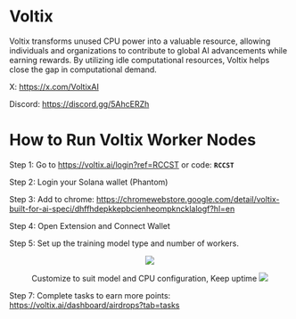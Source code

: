 # Voltix

Voltix transforms unused CPU power into a valuable resource, allowing individuals and organizations to contribute to global AI advancements while earning rewards. By utilizing idle computational resources, Voltix helps close the gap in computational demand.

X: https://x.com/VoltixAI

Discord: https://discord.gg/5AhcERZh

# How to Run Voltix Worker Nodes

Step 1: Go to https://voltix.ai/login?ref=RCCST  or code: **`RCCST`**

Step 2: Login your Solana wallet (Phantom)

Step 3: Add to chrome: https://chromewebstore.google.com/detail/voltix-built-for-ai-speci/dhffhdepkkepbcienheompkncklalogf?hl=en

Step 4: Open Extension and Connect Wallet

Step 5: Set up the training model type and number of workers.
<p align="center">
<img src="https://github.com/user-attachments/assets/a227f5e6-7ce2-4084-b14b-3f916b32dc9e">
</p>

<p align="center">
 Customize to suit model and CPU configuration, Keep uptime
<img src="https://github.com/user-attachments/assets/5dd7c5e3-3bfb-45e3-87a1-4d303a263df4">
</p>

Step 7: Complete tasks to earn more points: https://voltix.ai/dashboard/airdrops?tab=tasks
